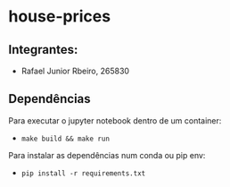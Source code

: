 # house-prices

## Integrantes:

 - Rafael Junior Rbeiro, 265830

##  Dependências
Para executar o jupyter notebook dentro de um container:

  - ```make build && make run```


Para instalar as dependências num conda ou pip env:

  - ```pip install -r requirements.txt```